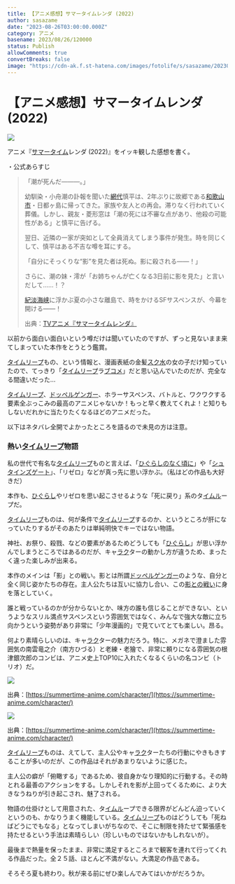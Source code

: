 ```yaml
---
title: 【アニメ感想】サマータイムレンダ (2022)
author: sasazame
date: "2023-08-26T03:00:00.000Z"
category: アニメ
basename: 2023/08/26/120000
status: Publish
allowComments: true
convertBreaks: false
image: "https://cdn-ak.f.st-hatena.com/images/fotolife/s/sasazame/20230824/20230824173346.png"
---
```

# 【アニメ感想】サマータイムレンダ (2022)

![](https://cdn-ak.f.st-hatena.com/images/fotolife/s/sasazame/20230824/20230824173346.png)

アニメ『[サマータイム](https://d.hatena.ne.jp/keyword/%A5%B5%A5%DE%A1%BC%A5%BF%A5%A4%A5%E0)レンダ (2022)』をイッキ観した感想を書く。

<!-- Extended Body -->

・公式あらすじ

> 「潮が死んだ―――。」
> 
> 幼馴染・小舟潮の訃報を聞いた[網代](https://d.hatena.ne.jp/keyword/%CC%D6%C2%E5)慎平は、2年ぶりに故郷である[和歌山市](https://d.hatena.ne.jp/keyword/%CF%C2%B2%CE%BB%B3%BB%D4)・日都ヶ島に帰ってきた。家族や友人との再会。滞りなく行われていく葬儀。しかし、親友・菱形窓は「潮の死には不審な点があり、他殺の可能性がある」と慎平に告げる。
> 
> 翌日、近隣の一家が突如として全員消えてしまう事件が発生。時を同じくして、慎平はある不吉な噂を耳にする。
> 
> 「自分にそっくりな“影”を見た者は死ぬ。影に殺される――！」
> 
> さらに、潮の妹・澪が「お姉ちゃんが亡くなる3日前に影を見た」と言いだして……！？
> 
> [紀淡海峡](https://d.hatena.ne.jp/keyword/%B5%AA%C3%B8%B3%A4%B6%AE)に浮かぶ夏の小さな離島で、時をかけるSFサスペンスが、今幕を開ける――！
> 
> 出典：[TVアニメ『サマータイムレンダ』](https://summertime-anime.com/#TopIntro)

以前から面白い面白いという噂だけは聞いていたのですが、ずっと見ないまま来てしまっていた本作をとうとう鑑賞。

[タイムリープ](https://d.hatena.ne.jp/keyword/%A5%BF%A5%A4%A5%E0%A5%EA%A1%BC%A5%D7)もの、という情報と、漫画表紙の金髪[スク水](https://d.hatena.ne.jp/keyword/%A5%B9%A5%AF%BF%E5)の女の子だけ知っていたので、てっきり「[タイムリープ](https://d.hatena.ne.jp/keyword/%A5%BF%A5%A4%A5%E0%A5%EA%A1%BC%A5%D7)ラ[ブコメ](https://d.hatena.ne.jp/keyword/%A5%D6%A5%B3%A5%E1)」だと思い込んでいたのだが、完全なる間違いだった…

[タイムリープ](https://d.hatena.ne.jp/keyword/%A5%BF%A5%A4%A5%E0%A5%EA%A1%BC%A5%D7)、[ドッペルゲンガー](https://d.hatena.ne.jp/keyword/%A5%C9%A5%C3%A5%DA%A5%EB%A5%B2%A5%F3%A5%AC%A1%BC)、ホラーサスペンス、バトルと、ワクワクする要素全ぶっこみの最高のアニメじゃないか！もっと早く教えてくれよ！と知りもしないだれかに当たりたくなるほどのアニメだった。

以下はネタバレ全開でよかったところを語るので未見の方は注意。

### 熱い[タイムリープ](https://d.hatena.ne.jp/keyword/%A5%BF%A5%A4%A5%E0%A5%EA%A1%BC%A5%D7)物語

私の世代で有名な[タイムリープ](https://d.hatena.ne.jp/keyword/%A5%BF%A5%A4%A5%E0%A5%EA%A1%BC%A5%D7)ものと言えば、「[ひぐらしのなく頃に](https://d.hatena.ne.jp/keyword/%A4%D2%A4%B0%A4%E9%A4%B7%A4%CE%A4%CA%A4%AF%BA%A2%A4%CB)」や「[シュタインズゲート](https://d.hatena.ne.jp/keyword/%A5%B7%A5%E5%A5%BF%A5%A4%A5%F3%A5%BA%A5%B2%A1%BC%A5%C8)」、「リゼロ」などが真っ先に思い浮かぶ。（私はどの作品も大好きだ）

本作も、[ひぐらし](https://d.hatena.ne.jp/keyword/%A4%D2%A4%B0%A4%E9%A4%B7)やリゼロを思い起こさせるような「死に戻り」系のタ[イムル](https://d.hatena.ne.jp/keyword/%A5%A4%A5%E0%A5%EB)ープだ。

[タイムリープ](https://d.hatena.ne.jp/keyword/%A5%BF%A5%A4%A5%E0%A5%EA%A1%BC%A5%D7)ものは、何が条件で[タイムリープ](https://d.hatena.ne.jp/keyword/%A5%BF%A5%A4%A5%E0%A5%EA%A1%BC%A5%D7)するのか、というところが肝になっていたりするがそのあたりは単純明快でキーではない物語。

神社、お祭り、殺戮、などの要素があるためどうしても「[ひぐらし](https://d.hatena.ne.jp/keyword/%A4%D2%A4%B0%A4%E9%A4%B7)」が思い浮かんでしまうところではあるのだが、キャ[ラク](https://d.hatena.ne.jp/keyword/%A5%E9%A5%AF)ターの動かし方が違うため、まったく違った楽しみが出来る。

本作のメインは「影」との戦い。影とは所謂[ドッペルゲンガー](https://d.hatena.ne.jp/keyword/%A5%C9%A5%C3%A5%DA%A5%EB%A5%B2%A5%F3%A5%AC%A1%BC)のような、自分と全く同じ姿かたちの存在。主人公たちは互いに協力し合い、この[影との戦い](https://d.hatena.ne.jp/keyword/%B1%C6%A4%C8%A4%CE%C0%EF%A4%A4)に身を落としていく。

誰と戦っているのかが分からないとか、味方の誰も信じることができない、というようなスリル満点サスペンスという雰囲気ではなく、みんなで強大な敵に立ち向かうという姿勢があり非常に「少年漫画的」で見ていてとても楽しい。昂る。

何より素晴らしいのは、キャ[ラク](https://d.hatena.ne.jp/keyword/%A5%E9%A5%AF)ターの魅力だろう。特に、メガネで澄ました雰囲気の南雲竜之介（南方ひづる）と老練・老獪で、非常に頼りになる雰囲気の根津銀次郎のコンビは、アニメ史上TOP10に入れたくなるくらいの名コンビ（トリオ）だ。

![](https://cdn-ak.f.st-hatena.com/images/fotolife/s/sasazame/20230825/20230825105539.png)

出典：[https://summertime-anime.com/character/](https://summertime-anime.com/character/)

![](https://cdn-ak.f.st-hatena.com/images/fotolife/s/sasazame/20230825/20230825105626.png)

出典：[https://summertime-anime.com/character/](https://summertime-anime.com/character/)

[タイムリープ](https://d.hatena.ne.jp/keyword/%A5%BF%A5%A4%A5%E0%A5%EA%A1%BC%A5%D7)ものは、えてして、主人公やキャ[ラク](https://d.hatena.ne.jp/keyword/%A5%E9%A5%AF)ターたちの行動にやきもきすることが多いのだが、この作品はそれがあまりないように感じた。

主人公の癖が「俯瞰する」であるため、彼自身かなり理知的に行動する。その時とれる最善のアクションをする。しかしそれを影が上回ってくるために、より大きなうねりが引き起こされ、魅了される。

物語の仕掛けとして用意された、タ[イムル](https://d.hatena.ne.jp/keyword/%A5%A4%A5%E0%A5%EB)ープできる限界がどんどん迫っていくというのも、かなりうまく機能している。[タイムリープ](https://d.hatena.ne.jp/keyword/%A5%BF%A5%A4%A5%E0%A5%EA%A1%BC%A5%D7)ものはどうしても「死ねばどうにでもなる」となってしまいがちなので、そこに制限を持たせて緊張感を持たせるという手法は素晴らしい（珍しいものではないかもしれないが）。

最後まで熱量を保ったまま、非常に満足するところまで観客を連れて行ってくれる作品だった。全２５話、ほとんど不満がない。大満足の作品である。

そろそろ夏も終わり。秋が来る前にぜひ楽しんでみてはいかがだろうか。